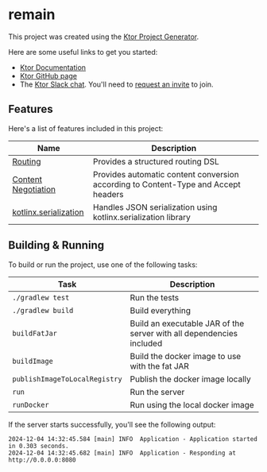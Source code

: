 # remain

This project was created using the [Ktor Project Generator](https://start.ktor.io).

Here are some useful links to get you started:

- [Ktor Documentation](https://ktor.io/docs/home.html)
- [Ktor GitHub page](https://github.com/ktorio/ktor)
- The [Ktor Slack chat](https://app.slack.com/client/T09229ZC6/C0A974TJ9). You'll need
  to [request an invite](https://surveys.jetbrains.com/s3/kotlin-slack-sign-up) to join.

## Features

Here's a list of features included in this project:

| Name                                                                   | Description                                                                        |
|------------------------------------------------------------------------|------------------------------------------------------------------------------------|
| [Routing](https://start.ktor.io/p/routing)                             | Provides a structured routing DSL                                                  |
| [Content Negotiation](https://start.ktor.io/p/content-negotiation)     | Provides automatic content conversion according to Content-Type and Accept headers |
| [kotlinx.serialization](https://start.ktor.io/p/kotlinx-serialization) | Handles JSON serialization using kotlinx.serialization library                     |

## Building & Running

To build or run the project, use one of the following tasks:

| Task                          | Description                                                          |
|-------------------------------|----------------------------------------------------------------------|
| `./gradlew test`              | Run the tests                                                        |
| `./gradlew build`             | Build everything                                                     |
| `buildFatJar`                 | Build an executable JAR of the server with all dependencies included |
| `buildImage`                  | Build the docker image to use with the fat JAR                       |
| `publishImageToLocalRegistry` | Publish the docker image locally                                     |
| `run`                         | Run the server                                                       |
| `runDocker`                   | Run using the local docker image                                     |

If the server starts successfully, you'll see the following output:

```
2024-12-04 14:32:45.584 [main] INFO  Application - Application started in 0.303 seconds.
2024-12-04 14:32:45.682 [main] INFO  Application - Responding at http://0.0.0.0:8080
```

